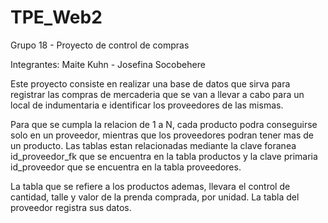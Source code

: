 # TPE_Web2
Grupo 18 - Proyecto de control de compras

Integrantes: Maite Kuhn - Josefina Socobehere

Este proyecto consiste en realizar una base de datos que sirva para registrar las compras de mercaderia que se van a llevar a cabo para un local de indumentaria e identificar los proveedores de las mismas.

Para que se cumpla la relacion de 1 a N, cada producto podra conseguirse solo en un proveedor, mientras que los proveedores podran tener mas de un producto. Las tablas estan relacionadas mediante la clave foranea id_proveedor_fk que se encuentra en la tabla productos y la clave primaria id_proveedor que se encuentra en la tabla proveedores.

La tabla que se refiere a los productos ademas, llevara el control de cantidad, talle y valor de la prenda comprada, por unidad. La tabla del proveedor registra sus datos.